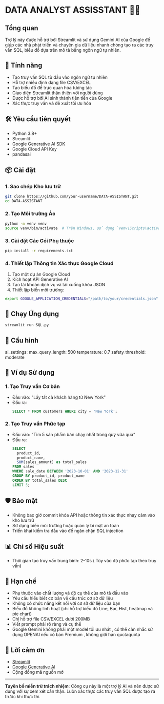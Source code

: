 # DATA ANALYST ASSISSTANT 🤖💾

## Tổng quan
Trợ lý này được hỗ trợ bởi Streamlit và sử dụng Gemini AI của Google để giúp các nhà phát triển và chuyên gia dữ liệu nhanh chóng tạo ra các truy vấn SQL, biểu đồ dựa trên mô tả bằng ngôn ngữ tự nhiên.

## 🌟 Tính năng
- Tạo truy vấn SQL từ đầu vào ngôn ngữ tự nhiên
- Hỗ trợ nhiều định dạng file CSV/EXCEL
- Tạo biểu đồ để trực quan hóa tương tác
- Giao diện Streamlit thân thiện với người dùng
- Được hỗ trợ bởi AI sinh thành tiên tiến của Google
- Xác thực truy vấn và đề xuất tối ưu hóa

## 🛠 Yêu cầu tiên quyết
- Python 3.8+
- Streamlit
- Google Generative AI SDK
- Google Cloud API Key
- pandasai

## 📦 Cài đặt
### 1. Sao chép Kho lưu trữ
```bash
git clone https://github.com/your-username/DATA-ASSISTANT.git
cd DATA-ASSISTANT
```

### 2. Tạo Môi trường Ảo
```bash
python -m venv venv
source venv/bin/activate  # Trên Windows, sử dụng `venv\Scripts\activate`
```

### 3. Cài đặt Các Gói Phụ thuộc
```bash
pip install -r requirements.txt
```

### 4. Thiết lập Thông tin Xác thực Google Cloud
1. Tạo một dự án Google Cloud
2. Kích hoạt API Generative AI
3. Tạo tài khoản dịch vụ và tải xuống khóa JSON
4. Thiết lập biến môi trường:
```bash
export GOOGLE_APPLICATION_CREDENTIALS="/path/to/your/credentials.json"
```

## 🚀 Chạy Ứng dụng
```bash
streamlit run SQL.py
```

## 🔧 Cấu hình
ai_settings:
  max_query_length: 500
  temperature: 0.7
  safety_threshold: moderate

## 📝 Ví dụ Sử dụng
### 1. Tạo Truy vấn Cơ bản
- Đầu vào: "Lấy tất cả khách hàng từ New York"
- Đầu ra: 
  ```sql
  SELECT * FROM customers WHERE city = 'New York';
  ```

### 2. Tạo Truy vấn Phức tạp
- Đầu vào: "Tìm 5 sản phẩm bán chạy nhất trong quý vừa qua"
- Đầu ra:
  ```sql
  SELECT 
    product_id, 
    product_name, 
    SUM(sales_amount) as total_sales
  FROM sales
  WHERE sale_date BETWEEN '2023-10-01' AND '2023-12-31'
  GROUP BY product_id, product_name
  ORDER BY total_sales DESC
  LIMIT 5;
  ```

## 🛡️ Bảo mật
- Không bao giờ commit khóa API hoặc thông tin xác thực nhạy cảm vào kho lưu trữ
- Sử dụng biến môi trường hoặc quản lý bí mật an toàn
- Triển khai kiểm tra đầu vào để ngăn chặn SQL injection

## 📊 Chỉ số Hiệu suất
- Thời gian tạo truy vấn trung bình: 2-10s ( Tùy vào độ phức tạp theo truy vấn)

## 🚧 Hạn chế
- Phụ thuộc vào chất lượng và độ cụ thể của mô tả đầu vào
- Yêu cầu hiểu biết cơ bản về cấu trúc cơ sở dữ liệu
- Không có chức năng kết nối với cơ sở dữ liệu của bạn
- Biểu đồ không linh hoạt (chỉ hỗ trợ biểu đồ Line, Bar, Hist, heatmap và pie chart)
- Chỉ hỗ trợ file CSV/EXCEL dưới 200MB
- Viết prompt phải rõ ràng và cụ thể
- Google Gemini không phải một model tối ưu nhất , có thể cân nhắc sử dụng OPENAI nếu có bản Premium , không giới hạn quotaquota

## 🙏 Lời cảm ơn
- [Streamlit](https://streamlit.io/)
- [Google Generative AI](https://cloud.google.com/ai)
- Cộng đồng mã nguồn mở

---
**Tuyên bố miễn trừ trách nhiệm**: Công cụ này là một trợ lý AI và nên được sử dụng với sự xem xét cẩn thận. Luôn xác thực các truy vấn SQL được tạo ra trước khi thực thi.
